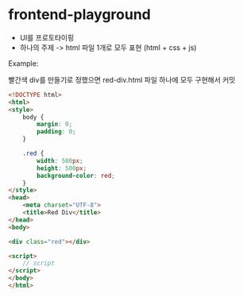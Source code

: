 # frontend-playground
* UI를 프로토타이핑
* 하나의 주제 -> html 파일 1개로 모두 표현 (html + css + js)

Example:

빨간색 div를 만들기로 정했으면 red-div.html 파일 하나에 모두 구현해서 커밋


```html
<!DOCTYPE html>
<html>
<style>
    body {
        margin: 0;
        padding: 0;
    }

    .red {
        width: 500px;
        height: 500px;
        background-color: red;
    }
</style>
<head>
    <meta charset="UTF-8">
    <title>Red Div</title>
</head>
<body>

<div class="red"></div>

<script>
    // script
</script>
</body>
</html>
```